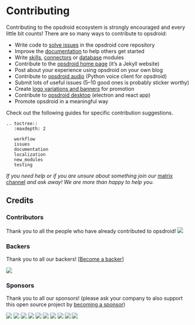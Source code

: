 # Contributing

Contributing to the opsdroid ecosystem is strongly encouraged and every little bit counts! There are so many ways to contribute to opsdroid:

  - Write code to [solve issues](https://github.com/opsdroid/opsdroid/issues) in the opsdroid core repository
  - Improve the [documentation](https://github.com/opsdroid/opsdroid/tree/master/docs) to help others get started
  - Write [skills](../skills/index.md), [connectors](../connectors/custom.md) or [database](../databases/custom.md) modules
  - Contribute to the [opsdroid home page](https://github.com/opsdroid/opsdroid.github.io) (it’s a Jekyll website)
  - Post about your experience using opsdroid on your own blog
  - Contribute to [opsdroid audio](https://github.com/opsdroid/opsdroid-audio) (Python voice client for opsdroid)
  - Submit lots of useful issues (5–10 good ones is probably sticker worthy)
  - Create [logo variations and banners](https://github.com/opsdroid/style-guidelines) for promotion
  - Contribute to [opsdroid desktop](https://github.com/opsdroid/opsdroid-desktop) (electron and react app)
  - Promote opsdroid in a meaningful way

Check out the following guides for specific contribution suggestions.

```eval_rst
.. toctree::
   :maxdepth: 2

   workflow
   issues
   documentation
   localization
   new_modules
   testing

```

*If you need help or if you are unsure about something join our* [matrix channel](https://app.element.io/#/room/#opsdroid-general:matrix.org) *and ask away! We are more than happy to help you.*

## Credits

### Contributors

Thank you to all the people who have already contributed to opsdroid!
<a href="https://github.com/opsdroid/opsdroid/graphs/contributors"><img src="https://opencollective.com/opsdroid/contributors.svg?width=890" /></a>


### Backers

Thank you to all our backers! [[Become a backer](https://opencollective.com/opsdroid#backer)]

<a href="https://opencollective.com/opsdroid#backers" target="_blank"><img src="https://opencollective.com/opsdroid/backers.svg?width=890"></a>


### Sponsors

Thank you to all our sponsors! (please ask your company to also support this open source project by [becoming a sponsor](https://opencollective.com/opsdroid#sponsor))

<a href="https://opencollective.com/opsdroid/sponsor/0/website" target="_blank"><img src="https://opencollective.com/opsdroid/sponsor/0/avatar.svg"></a>
<a href="https://opencollective.com/opsdroid/sponsor/1/website" target="_blank"><img src="https://opencollective.com/opsdroid/sponsor/1/avatar.svg"></a>
<a href="https://opencollective.com/opsdroid/sponsor/2/website" target="_blank"><img src="https://opencollective.com/opsdroid/sponsor/2/avatar.svg"></a>
<a href="https://opencollective.com/opsdroid/sponsor/3/website" target="_blank"><img src="https://opencollective.com/opsdroid/sponsor/3/avatar.svg"></a>
<a href="https://opencollective.com/opsdroid/sponsor/4/website" target="_blank"><img src="https://opencollective.com/opsdroid/sponsor/4/avatar.svg"></a>
<a href="https://opencollective.com/opsdroid/sponsor/5/website" target="_blank"><img src="https://opencollective.com/opsdroid/sponsor/5/avatar.svg"></a>
<a href="https://opencollective.com/opsdroid/sponsor/6/website" target="_blank"><img src="https://opencollective.com/opsdroid/sponsor/6/avatar.svg"></a>
<a href="https://opencollective.com/opsdroid/sponsor/7/website" target="_blank"><img src="https://opencollective.com/opsdroid/sponsor/7/avatar.svg"></a>
<a href="https://opencollective.com/opsdroid/sponsor/8/website" target="_blank"><img src="https://opencollective.com/opsdroid/sponsor/8/avatar.svg"></a>
<a href="https://opencollective.com/opsdroid/sponsor/9/website" target="_blank"><img src="https://opencollective.com/opsdroid/sponsor/9/avatar.svg"></a>

<!-- This `CONTRIBUTING.md` is based on @nayafia's template https://github.com/nayafia/contributing-template -->
